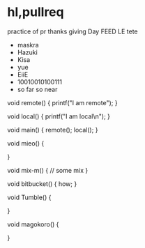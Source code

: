 # hl,pullreq
practice of pr
thanks giving Day
FEED LE
tete
- maskra
- Hazuki
- Kisa
- yue
- EiiE
- 10010010100111
- so far so near

void remote()
{
  printf("I am remote");
}

void local()
{
  printf("I am local\n");
}

void main()
{
  remote();
  local();
}

void mieo()
{

}
  
void mix-m()
{
  // some mix
}

void bitbucket()
{
  how;
}

void Tumble()
{

}

void magokoro()
{
  
}
